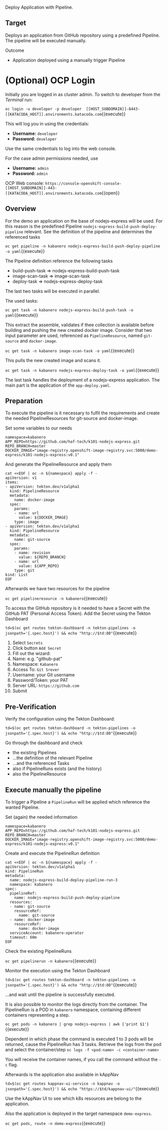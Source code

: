 Deploy Application with Pipeline.

## Target

Deploys an application from GitHub repository using a predefined Pipeline. The pipeline will be executed manually.

Outcome
* Application deployed using a manually trigger Pipeline 

# (Optional) OCP Login

Initially you are logged in as cluster admin. To switch to developer from the _Terminal_ run:

``oc login -u developer -p developer  [[HOST_SUBDOMAIN]]-8443-[[KATACODA_HOST]].environments.katacoda.com``{{execute}}

This will log you in using the credentials:

* **Username:** ``developer``
* **Password:** ``developer``

Use the same credentials to log into the web console.

For the case admin permissions needed, use

* **Username:** ``admin``
* **Password:** ``admin``

OCP Web console: ``https://console-openshift-console-[[HOST_SUBDOMAIN]]-443-[[KATACODA_HOST]].environments.katacoda.com``{{open}}


## Overview

For the demo an application on the base of nodejs-express will be used. For this reason is the predefined Pipeline ``nodejs-express-build-push-deploy-pipeline`` relevant.
See the definition of the pipeline and determines the referenced tasks

`oc get pipeline -n kabanero nodejs-express-build-push-deploy-pipeline -o yaml`{{execute}}

The Pipeline definition reference the following tasks
* build-push-task => nodejs-express-build-push-task
* image-scan-task => image-scan-task
* deploy-task => nodejs-express-deploy-task

The last two tasks will be executed in parallel.

The used tasks:

`oc get task -n kabanero nodejs-express-build-push-task -o yaml`{{execute}}

This extract the assemble, validates if thee collection is available before building and pushing the new created docker image.
Consider that two input parameter are used, referenced as ``PipelineResource``, named ``git-source`` and ``docker-image``.

`oc get task -n kabanero image-scan-task -o yaml`{{execute}}

This pulls the new created image and scans it.

`oc get task -n kabanero nodejs-express-deploy-task -o yaml`{{execute}}

The last task handles the deployment of a nodejs-express application. The main part is the application of the ``app-deploy.yaml``.

## Preparation

To execute the pipeline is it necessary to fulfil the requirements and create the needed PipelineResources for git-source and docker-image.

Set some variables to our needs
```
namespace=kabanero
APP_REPO=https://github.com/haf-tech/k101-nodejs-express.git
REPO_BRANCH=master
DOCKER_IMAGE="image-registry.openshift-image-registry.svc:5000/demo-express/k101-nodejs-express:v0.1"
```

And generate the PipelineResource and apply them
```
cat <<EOF | oc -n ${namespace} apply -f -
apiVersion: v1
items:
- apiVersion: tekton.dev/v1alpha1
  kind: PipelineResource
  metadata:
    name: docker-image
  spec:
    params:
    - name: url
      value: ${DOCKER_IMAGE}
    type: image
- apiVersion: tekton.dev/v1alpha1
  kind: PipelineResource
  metadata:
    name: git-source
  spec:
    params:
    - name: revision
      value: ${REPO_BRANCH}
    - name: url
      value: ${APP_REPO}
    type: git
kind: List
EOF
```

Afterwards we have two resources for the pipeline

`oc get pipelineresource -n kabanero`{{execute}}

To access the GitHub repository is it needed to have a Secret with the GitHub PAT (Personal Access Token). 
Add the Secret using the Tekton Dashboard

`td=$(oc get routes tekton-dashboard -n tekton-pipelines -o jsonpath='{.spec.host}') && echo "http://$td:80"`{{execute}}

1. Select ``Secrets``
1. Click button ``Add Secret``
1. Fill out the wizard:
 1. Name: e.g. "github-pat"
 1. Namespace: ``Kabanero``
 1. Access To: ``Git Srever``
 1. Username: your Git username
 1. Password/Token: your PAT
 1. Server URL: ``https://github.com``
1. Submit


## Pre-Verification

Verify the configuration using the Tekton Dashboard:


`td=$(oc get routes tekton-dashboard -n tekton-pipelines -o jsonpath='{.spec.host}') && echo "http://$td:80"`{{execute}}

Go through the dashboard and check
* the existing Pipelines
* ...the definition of the relevant Pipeline
* ...and the referenced Tasks
* also if PipelineRuns exists (and the history)
* also the PipelineResource

## Execute manually the pipeline

To trigger a Pipeline a ``PipelineRun`` will be applied which reference the wanted Pipeline.

Set (again) the needed information
```
namespace=kabanero
APP_REPO=https://github.com/haf-tech/k101-nodejs-express.git
REPO_BRANCH=master
DOCKER_IMAGE="image-registry.openshift-image-registry.svc:5000/demo-express/k101-nodejs-express:v0.1"
```

Create and execute the PipelineRun definition
```
cat <<EOF | oc -n ${namespace} apply -f -
apiVersion: tekton.dev/v1alpha1
kind: PipelineRun
metadata:
  name: nodejs-express-build-deploy-pipeline-run-3
  namespace: kabanero
spec:
  pipelineRef:
    name: nodejs-express-build-push-deploy-pipeline
  resources:
  - name: git-source
    resourceRef:
      name: git-source
  - name: docker-image
    resourceRef:
      name: docker-image
  serviceAccount: kabanero-operator
  timeout: 60m
EOF
```

Check the existing PipelineRuns

`oc get pipelinerun -n kabanero`{{execute}}

Monitor the execution using the Tekton Dashboard

`td=$(oc get routes tekton-dashboard -n tekton-pipelines -o jsonpath='{.spec.host}') && echo "http://$td:80"`{{execute}}

...and wait until the pipeline is successfully executed.

It is also possible to monitor the logs directly from the container. The PipelineRun is a POD in ``kabanero`` namespace, containing different containers representing a step.

`oc get pods -n kabanero | grep nodejs-express | awk {'print $1'}`{{execute}}

Dependent in which phase the command is executed 1 to 3 pods will be returned, cause the PipelineRun has 3 tasks.
Retrieve the logs from the pod and select the container/step
`oc logs -f <pod-name> -c <container-name>`

You will receive the container names, if you call the command without the ``-c`` flag.


Afterwards is the application also available in kAppNav

`td=$(oc get routes kappnav-ui-service -n kappnav -o jsonpath='{.spec.host}') && echo "https://$td/kappnav-ui/"`{{execute}}

Use the kAppNav UI to see which k8s resources are belong to the application.

Also the application is deployed in the target namespace ``demo-express``.

`oc get pods, route -n demo-express`{{execute}}